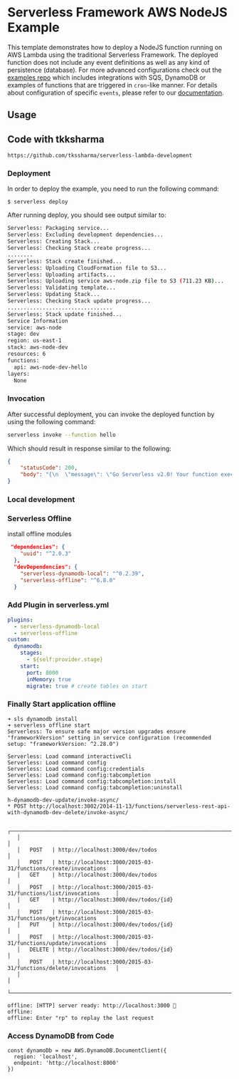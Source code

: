 # Serverless Framework AWS NodeJS Example

This template demonstrates how to deploy a NodeJS function running on AWS Lambda using the traditional Serverless Framework. The deployed function does not include any event definitions as well as any kind of persistence (database). For more advanced configurations check out the [examples repo](https://github.com/serverless/examples/) which includes integrations with SQS, DynamoDB or examples of functions that are triggered in `cron`-like manner. For details about configuration of specific `events`, please refer to our [documentation](https://www.serverless.com/framework/docs/providers/aws/events/).

## Usage

## Code with tkksharma

```
https://github.com/tkssharma/serverless-lambda-development
```

### Deployment

In order to deploy the example, you need to run the following command:

```
$ serverless deploy
```

After running deploy, you should see output similar to:

```bash
Serverless: Packaging service...
Serverless: Excluding development dependencies...
Serverless: Creating Stack...
Serverless: Checking Stack create progress...
........
Serverless: Stack create finished...
Serverless: Uploading CloudFormation file to S3...
Serverless: Uploading artifacts...
Serverless: Uploading service aws-node.zip file to S3 (711.23 KB)...
Serverless: Validating template...
Serverless: Updating Stack...
Serverless: Checking Stack update progress...
.................................
Serverless: Stack update finished...
Service Information
service: aws-node
stage: dev
region: us-east-1
stack: aws-node-dev
resources: 6
functions:
  api: aws-node-dev-hello
layers:
  None
```

### Invocation

After successful deployment, you can invoke the deployed function by using the following command:

```bash
serverless invoke --function hello
```

Which should result in response similar to the following:

```json
{
    "statusCode": 200,
    "body": "{\n  \"message\": \"Go Serverless v2.0! Your function executed successfully!\",\n  \"input\": {}\n}"
}
```

### Local development

### Serverless Offline

install offline modules 
```json
 "dependencies": {
    "uuid": "^2.0.3"
  },
  "devDependencies": {
    "serverless-dynamodb-local": "^0.2.39",
    "serverless-offline": "^6.8.0"
  }
```

### Add Plugin in serverless.yml

```yml
plugins:
  - serverless-dynamodb-local
  - serverless-offline
custom:
  dynamodb:
    stages:
      - ${self:provider.stage}
    start:
      port: 8000
      inMemory: true
      migrate: true # create tables on start  
```  

### Finally Start application offline 
```
➜ sls dynamodb install
➜ serverless offline start
Serverless: To ensure safe major version upgrades ensure "frameworkVersion" setting in service configuration (recommended setup: "frameworkVersion: ^2.28.0")

Serverless: Load command interactiveCli
Serverless: Load command config
Serverless: Load command config:credentials
Serverless: Load command config:tabcompletion
Serverless: Load command config:tabcompletion:install
Serverless: Load command config:tabcompletion:uninstall

h-dynamodb-dev-update/invoke-async/
* POST http://localhost:3002/2014-11-13/functions/serverless-rest-api-with-dynamodb-dev-delete/invoke-async/

   ┌────────────────────────────────────────────────────────────────────────────┐
   │                                                                            │
   │   POST   | http://localhost:3000/dev/todos                                 │
   │   POST   | http://localhost:3000/2015-03-31/functions/create/invocations   │
   │   GET    | http://localhost:3000/dev/todos                                 │
   │   POST   | http://localhost:3000/2015-03-31/functions/list/invocations     │
   │   GET    | http://localhost:3000/dev/todos/{id}                            │
   │   POST   | http://localhost:3000/2015-03-31/functions/get/invocations      │
   │   PUT    | http://localhost:3000/dev/todos/{id}                            │
   │   POST   | http://localhost:3000/2015-03-31/functions/update/invocations   │
   │   DELETE | http://localhost:3000/dev/todos/{id}                            │
   │   POST   | http://localhost:3000/2015-03-31/functions/delete/invocations   │
   │                                                                            │
   └────────────────────────────────────────────────────────────────────────────┘

offline: [HTTP] server ready: http://localhost:3000 🚀
offline: 
offline: Enter "rp" to replay the last request
```

### Access DynamoDB from Code 

```
const dynamoDb = new AWS.DynamoDB.DocumentClient({
  region: 'localhost',
  endpoint: 'http://localhost:8000'
})
```


